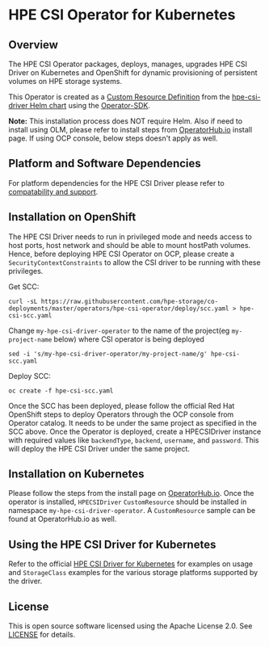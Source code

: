 # HPE CSI Operator for Kubernetes

## Overview

The HPE CSI Operator packages, deploys, manages, upgrades HPE CSI Driver on Kubernetes and OpenShift for dynamic provisioning of persistent volumes on HPE storage systems.

This Operator is created as a [Custom Resource Definition](https://kubernetes.io/docs/concepts/extend-kubernetes/api-extension/custom-resources/#customresourcedefinitions) from the [hpe-csi-driver Helm chart](https://hub.helm.sh/charts/hpe-storage/hpe-csi-driver) using the [Operator-SDK](https://github.com/operator-framework/operator-sdk#overview).

**Note:** This installation process does NOT require Helm. Also if need to install using OLM, please refer to install steps from [OperatorHub.io](https://operatorhub.io/operator/hpe-csi-operator) install page. If using OCP console, below steps doesn't apply as well.

## Platform and Software Dependencies

For platform dependencies for the HPE CSI Driver please refer to [compatability and support](https://scod.hpedev.io/csi_driver/index.html#compatibility_and_support).

## Installation on OpenShift

The HPE CSI Driver needs to run in privileged mode and needs access to host ports, host network and should be able to mount hostPath volumes. Hence, before deploying HPE CSI Operator on OCP, please create a `SecurityContextConstraints` to allow the CSI driver to be running with these privileges.

Get SCC:
```
curl -sL https://raw.githubusercontent.com/hpe-storage/co-deployments/master/operators/hpe-csi-operator/deploy/scc.yaml > hpe-csi-scc.yaml
```

Change `my-hpe-csi-driver-operator` to the name of the project(eg `my-project-name` below) where CSI operator is being deployed
```
sed -i 's/my-hpe-csi-driver-operator/my-project-name/g' hpe-csi-scc.yaml
```

Deploy SCC:
```
oc create -f hpe-csi-scc.yaml
```

Once the SCC has been deployed, please follow the official Red Hat OpenShift steps to deploy Operators through the OCP console from Operator catalog. It needs to be under the same project as specified in the SCC above. Once the Operator is deployed, create a HPECSIDriver instance with required values like `backendType`, `backend`, `username`, and `password`. This will deploy the HPE CSI Driver under the same project.

## Installation on Kubernetes

Please follow the steps from the install page on [OperatorHub.io](https://operatorhub.io/operator/hpe-csi-operator). Once the operator is installed, `HPECSIDriver` `CustomResource` should be installed in namespace `my-hpe-csi-driver-operator`. A `CustomResource` sample can be found at OperatorHub.io as well.

## Using the HPE CSI Driver for Kubernetes

Refer to the official [HPE CSI Driver for Kubernetes](https://scod.hpedev.io/csi_driver/index.html) for examples on usage and `StorageClass` examples for the various storage platforms supported by the driver.

## License

This is open source software licensed using the Apache License 2.0. See [LICENSE](https://github.com/hpe-storage/co-deployments/blob/master/LICENSE) for details.
